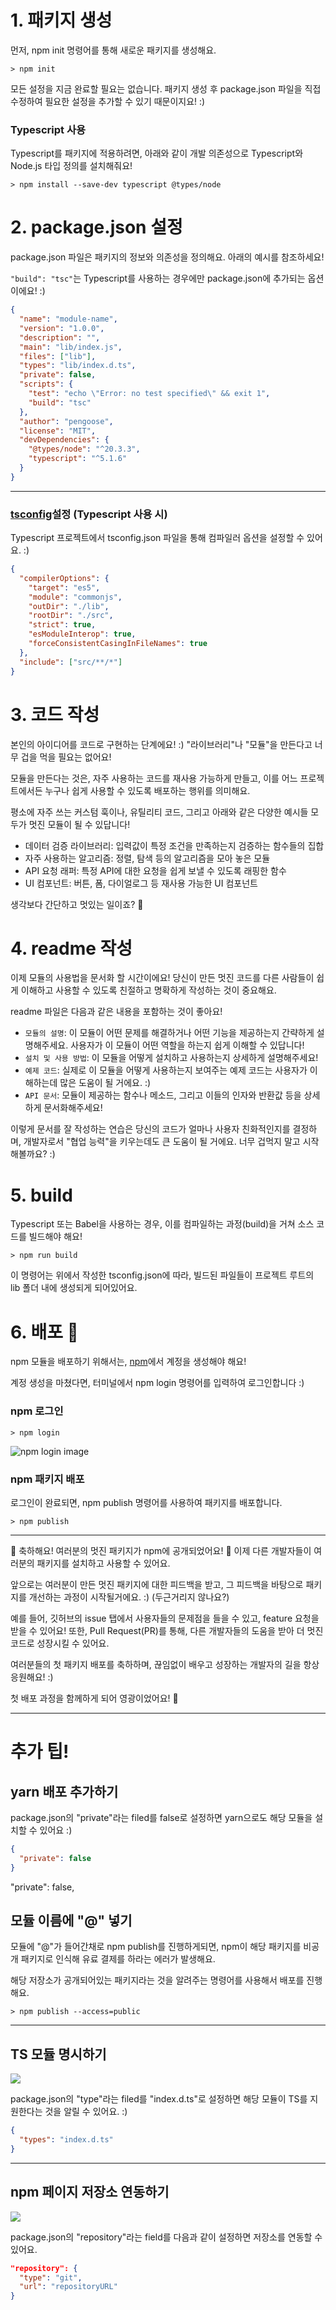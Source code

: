 # 1. 패키지 생성

먼저, npm init 명령어를 통해 새로운 패키지를 생성해요.

```shell
> npm init
```

모든 설정을 지금 완료할 필요는 없습니다. 패키지 생성 후 package.json 파일을 직접 수정하여 필요한 설정을 추가할 수 있기 때문이지요! :)

### Typescript 사용

Typescript를 패키지에 적용하려면, 아래와 같이 개발 의존성으로 Typescript와 Node.js 타입 정의를 설치해줘요!

```
> npm install --save-dev typescript @types/node
```

# 2. package.json 설정

package.json 파일은 패키지의 정보와 의존성을 정의해요. 아래의 예시를 참조하세요!

`"build": "tsc"`는 Typescript를 사용하는 경우에만 package.json에 추가되는 옵션이에요! :)

```json
{
  "name": "module-name",
  "version": "1.0.0",
  "description": "",
  "main": "lib/index.js",
  "files": ["lib"],
  "types": "lib/index.d.ts",
  "private": false,
  "scripts": {
    "test": "echo \"Error: no test specified\" && exit 1",
    "build": "tsc"
  },
  "author": "pengoose",
  "license": "MIT",
  "devDependencies": {
    "@types/node": "^20.3.3",
    "typescript": "^5.1.6"
  }
}
```

---

### [tsconfig](https://yamoo9.gitbook.io/typescript/cli-env/tsconfig)설정 (Typescript 사용 시)

Typescript 프로젝트에서 tsconfig.json 파일을 통해 컴파일러 옵션을 설정할 수 있어요. :)

```json
{
  "compilerOptions": {
    "target": "es5",
    "module": "commonjs",
    "outDir": "./lib",
    "rootDir": "./src",
    "strict": true,
    "esModuleInterop": true,
    "forceConsistentCasingInFileNames": true
  },
  "include": ["src/**/*"]
}
```

# 3. 코드 작성

본인의 아이디어를 코드로 구현하는 단계에요! :)
"라이브러리"나 "모듈"을 만든다고 너무 겁을 먹을 필요는 없어요!

모듈을 만든다는 것은, 자주 사용하는 코드를 재사용 가능하게 만들고, 이를 어느 프로젝트에서든 누구나 쉽게 사용할 수 있도록 배포하는 행위를 의미해요.

평소에 자주 쓰는 커스텀 훅이나, 유틸리티 코드, 그리고 아래와 같은 다양한 예시들 모두가 멋진 모듈이 될 수 있답니다!

- 데이터 검증 라이브러리: 입력값이 특정 조건을 만족하는지 검증하는 함수들의 집합
- 자주 사용하는 알고리즘: 정렬, 탐색 등의 알고리즘을 모아 놓은 모듈
- API 요청 래퍼: 특정 API에 대한 요청을 쉽게 보낼 수 있도록 래핑한 함수
- UI 컴포넌트: 버튼, 폼, 다이얼로그 등 재사용 가능한 UI 컴포넌트

생각보다 간단하고 멋있는 일이죠? 🥳

# 4. readme 작성

이제 모듈의 사용법을 문서화 할 시간이에요! 당신이 만든 멋진 코드를 다른 사람들이 쉽게 이해하고 사용할 수 있도록 친절하고 명확하게 작성하는 것이 중요해요.

readme 파일은 다음과 같은 내용을 포함하는 것이 좋아요!

- `모듈의 설명`: 이 모듈이 어떤 문제를 해결하거나 어떤 기능을 제공하는지 간략하게 설명해주세요. 사용자가 이 모듈이 어떤 역할을 하는지 쉽게 이해할 수 있답니다!
- `설치 및 사용 방법`: 이 모듈을 어떻게 설치하고 사용하는지 상세하게 설명해주세요!
- `예제 코드`: 실제로 이 모듈을 어떻게 사용하는지 보여주는 예제 코드는 사용자가 이해하는데 많은 도움이 될 거에요. :)
- `API 문서`: 모듈이 제공하는 함수나 메소드, 그리고 이들의 인자와 반환값 등을 상세하게 문서화해주세요!

이렇게 문서를 잘 작성하는 연습은 당신의 코드가 얼마나 사용자 친화적인지를 결정하며, 개발자로서 "협업 능력"을 키우는데도 큰 도움이 될 거에요. 너무 겁먹지 말고 시작해볼까요? :)

# 5. build

Typescript 또는 Babel을 사용하는 경우, 이를 컴파일하는 과정(build)을 거쳐 소스 코드를 빌드해야 해요!

```shell
> npm run build
```

이 명령어는 위에서 작성한 tsconfig.json에 따라, 빌드된 파일들이 프로젝트 루트의 lib 폴더 내에 생성되게 되어있어요.

# 6. 배포 🚀

npm 모듈을 배포하기 위해서는, [npm](https://www.npmjs.com/)에서 계정을 생성해야 해요!

계정 생성을 마쳤다면, 터미널에서 npm login 명령어를 입력하여 로그인합니다 :)

### npm 로그인

```shell
> npm login
```

![npm login image](https://i.imgur.com/YiTdDAc.png)

### npm 패키지 배포

로그인이 완료되면, npm publish 명령어를 사용하여 패키지를 배포합니다.

```shell
> npm publish
```

---

🎉 축하해요! 여러분의 멋진 패키지가 npm에 공개되었어요! 🥳
이제 다른 개발자들이 여러분의 패키지를 설치하고 사용할 수 있어요.

앞으로는 여러분이 만든 멋진 패키지에 대한 피드백을 받고, 그 피드백을 바탕으로 패키지를 개선하는 과정이 시작될거에요. :) (두근거리지 않나요?)

예를 들어, 깃허브의 issue 탭에서 사용자들의 문제점을 들을 수 있고, feature 요청을 받을 수 있어요!
또한, Pull Request(PR)를 통해, 다른 개발자들의 도움을 받아 더 멋진 코드로 성장시킬 수 있어요.

여러분들의 첫 패키지 배포를 축하하며, 끊임없이 배우고 성장하는 개발자의 길을 항상 응원해요! :)

첫 배포 과정을 함께하게 되어 영광이었어요! 🥰

---

# 추가 팁!

## yarn 배포 추가하기

package.json의 "private"라는 filed를 false로 설정하면 yarn으로도 해당 모듈을 설치할 수 있어요 :)

```json
{
  "private": false
}
```

"private": false,

## 모듈 이름에 "@" 넣기

모듈에 "@"가 들어간채로 npm publish를 진행하게되면, npm이 해당 패키지를 비공개 패키지로 인식해 유료 결제를 하라는 에러가 발생해요.

해당 저장소가 공개되어있는 패키지라는 것을 알려주는 명령어를 사용해서 배포를 진행해요.

```shell
> npm publish --access=public
```

---

## TS 모듈 명시하기

![](https://velog.velcdn.com/images/pengoose_dev/post/76a25c7d-a00e-4120-ba2f-8f1987897876/image.png)

package.json의 "type"라는 filed를 "index.d.ts"로 설정하면 해당 모듈이 TS를 지원한다는 것을 알릴 수 있어요. :)

```json
{
  "types": "index.d.ts"
}
```

---

## npm 페이지 저장소 연동하기

![](https://i.imgur.com/UlhhJWQ.png)

package.json의 "repository"라는 field를 다음과 같이 설정하면 저장소를 연동할 수 있어요.

```json
"repository": {
  "type": "git",
  "url": "repositoryURL"
}
```
